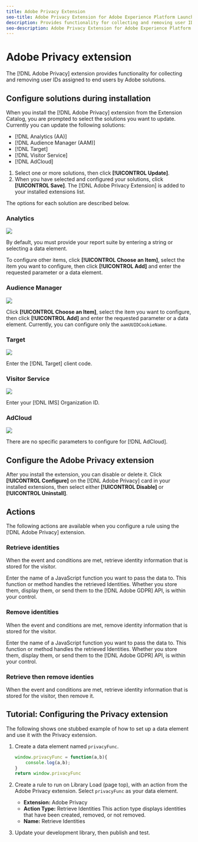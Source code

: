 ```yaml
---
title: Adobe Privacy Extension
seo-title: Adobe Privacy Extension for Adobe Experience Platform Launch
description: Provides functionality for collecting and removing user IDs assigned to end users by Adobe solutions
seo-description: Adobe Privacy Extension for Adobe Experience Platform Launch
---
```


# Adobe Privacy extension

 The [!DNL Adobe Privacy] extension provides functionality for collecting and removing user IDs assigned to end users by Adobe solutions.

## Configure solutions during installation

When you install the [!DNL Adobe Privacy] extension from the Extension Catalog, you are prompted to select the solutions you want to update. Currently you can update the following solutions:

* [!DNL Analytics (AA)]
* [!DNL Audience Manager (AAM)]
* [!DNL Target]
* [!DNL Visitor Service]
* [!DNL AdCloud]

1. Select one or more solutions, then click **[!UICONTROL Update]**.
1. When you have selected and configured your solutions, click **[!UICONTROL Save]**. The [!DNL Adobe Privacy Extension] is added to your installed extensions list.

 The options for each solution are described below.

### Analytics

![](/help/assets/ext-privacy-aa.jpg)

By default, you must provide your report suite by entering a string or selecting a data element.

To configure other items, click **[!UICONTROL Choose an Item]**, select the item you want to configure, then click **[!UICONTROL Add]** and enter the requested parameter or a data element.

### Audience Manager

![](/help/assets/ext-privacy-aam.jpg)

Click **[!UICONTROL Choose an Item]**, select the item you want to configure, then click **[!UICONTROL Add]** and enter the requested parameter or a data element. Currently, you can configure only the `aamUUIDCookieName`.

### Target

![](/help/assets/ext-privacy-target.jpg)

Enter the [!DNL Target] client code.

### Visitor Service

![](/help/assets/ext-privacy-visitor.jpg)

Enter your [!DNL IMS] Organization ID.

### AdCloud

![](/help/assets/ext-privacy-adcloud.jpg)

There are no specific parameters to configure for [!DNL AdCloud].

## Configure the Adobe Privacy extension

After you install the extension, you can disable or delete it. Click **[!UICONTROL Configure]** on the [!DNL Adobe Privacy] card in your installed extensions, then select either **[!UICONTROL Disable]** or **[!UICONTROL Uninstall]**.

## Actions

The following actions are available when you configure a rule using the [!DNL Adobe Privacy] extension.

### Retrieve identities

When the event and conditions are met, retrieve identity information that is stored for the visitor.

Enter the name of a JavaScript function you want to pass the data to.  This function or method handles the retrieved Identities.  Whether you store them, display them, or send them to the [!DNL Adobe GDPR] API, is within your control.

### Remove identities

When the event and conditions are met, remove identity information that is stored for the visitor.

Enter the name of a JavaScript function you want to pass the data to.  This function or method handles the retrieved Identities.  Whether you store them, display them, or send them to the [!DNL Adobe GDPR] API, is within your control.

### Retrieve then remove identies

When the event and conditions are met, retrieve identity information that is stored for the visitor, then remove it.

## Tutorial: Configuring the Privacy extension

The following shows one stubbed example of how to set up a data element and use it with the Privacy extension.

1. Create a data element named `privacyFunc`.
    ``` JavaScript
    window.privacyFunc = function(a,b){
        console.log(a,b);
    }
    return window.privacyFunc
    ```

1. Create a rule to run on Library Load (page top), with an action from the Adobe Privacy extension.  Select `privacyFunc` as your data element. 
    * **Extension:** Adobe Privacy
    * **Action Type:** Retrieve Identities
        This action type displays identities that have been created, removed, or not removed.
    * **Name:** Retrieve Identities

1. Update your development library, then publish and test.